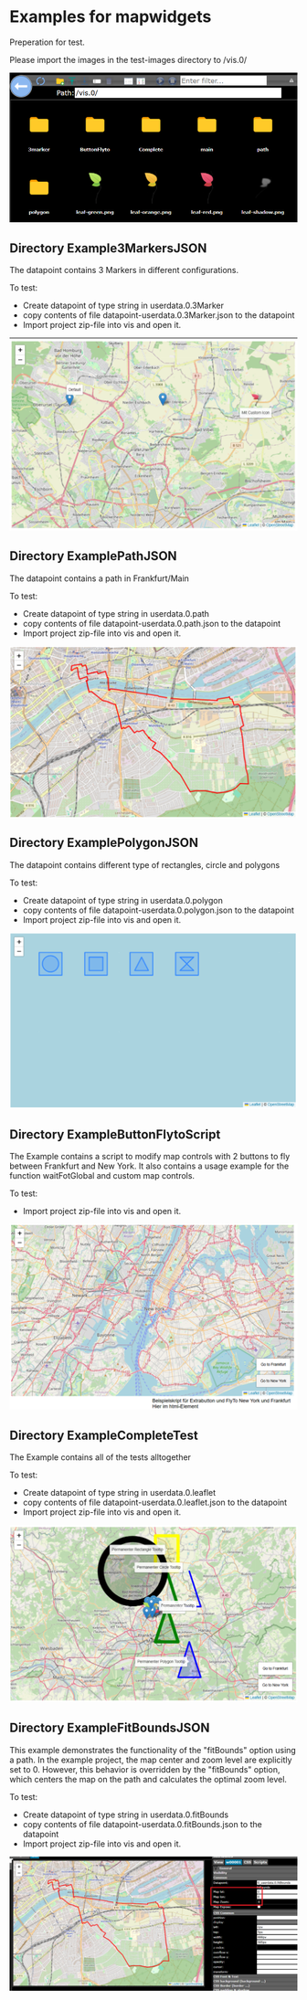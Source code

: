 # Examples for mapwidgets

Preperation for test.

Please import the images in the test-images directory to /vis.0/

![test-images in vis](./test-images/test-images.png)

## Directory Example3MarkersJSON

The datapoint contains 3 Markers in different configurations.

To test:

- Create datapoint of type string in userdata.0.3Marker
- copy contents of file datapoint-userdata.0.3Marker.json to the datapoint
- Import project zip-file into vis and open it.

![Example3MarkersJSON](./Example3MarkersJSON/Example3MarkersJSON.png)

## Directory ExamplePathJSON

The datapoint contains a path in Frankfurt/Main

To test:

- Create datapoint of type string in userdata.0.path
- copy contents of file datapoint-userdata.0.path.json to the datapoint
- Import project zip-file into vis and open it.

![Example3MarkersJSON](./ExamplePathJSON/ExamplePathJSON.png)

## Directory ExamplePolygonJSON

The datapoint contains different type of rectangles, circle and polygons

To test:

- Create datapoint of type string in userdata.0.polygon
- copy contents of file datapoint-userdata.0.polygon.json to the datapoint
- Import project zip-file into vis and open it.

![Example3MarkersJSON](./ExamplePolygonJSON/ExamplePolygonJSON.png)

## Directory ExampleButtonFlytoScript

The Example contains a script to modify map controls with 2 buttons
to fly between Frankfurt and New York.
It also contains a usage example for the function waitFotGlobal and custom map controls.

To test:

- Import project zip-file into vis and open it.

![Example3MarkersJSON](./ExampleButtonFlytoScript/ExampleButtonFlytoScript.png)

## Directory ExampleCompleteTest

The Example contains all of the tests alltogether

To test:

- Create datapoint of type string in userdata.0.leaflet
- copy contents of file datapoint-userdata.0.leaflet.json to the datapoint
- Import project zip-file into vis and open it.

![Example3MarkersJSON](./ExampleCompleteTest/ExampleCompleteTest.png)

## Directory ExampleFitBoundsJSON

This example demonstrates the functionality of the "fitBounds" option using a path.
In the example project, the map center and zoom level are explicitly set to 0.
However, this behavior is overridden by the "fitBounds" option,
which centers the map on the path and calculates the optimal zoom level.

To test:

- Create datapoint of type string in userdata.0.fitBounds
- copy contents of file datapoint-userdata.0.fitBounds.json to the datapoint
- Import project zip-file into vis and open it.

![Example3MarkersJSON](./ExampleFitBoundsJSON/ExamplefitBounds.png)
